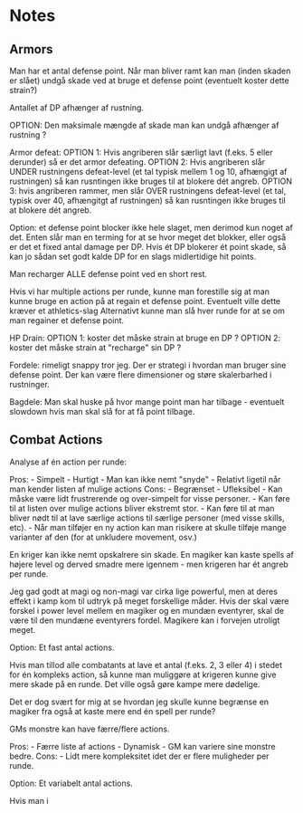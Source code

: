 # Notes


## Armors
Man har et antal defense point.
Når man bliver ramt kan man (inden skaden er slået) undgå skade ved at bruge et defense point (eventuelt koster dette strain?)

Antallet af DP afhænger af rustning.

OPTION: Den maksimale mængde af skade man kan undgå afhænger af rustning ?

Armor defeat:
OPTION 1: Hvis angriberen slår særligt lavt (f.eks. 5 eller derunder) så er det armor defeating.
OPTION 2: Hvis angriberen slår UNDER rustningens defeat-level (et tal typisk mellem 1 og 10, afhængigt af rustningen) så
          kan rusntingen ikke bruges til at blokere dét angreb.
OPTION 3: hvis angriberen rammer, men slår OVER rustningens defeat-level (et tal, typisk over 40, afhængitgt af rustningen)
          så kan rusntingen ikke bruges til at blokere dét angreb.


Option: et defense point blocker ikke hele slaget, men derimod kun noget af det.
Enten slår man en terming for at se hvor meget det blokker, eller også er det et
fixed antal damage per DP.
Hvis ét DP blokerer ét point skade, så kan jo sådan set godt kalde DP for en slags
midlertidige hit points.

Man recharger ALLE defense point ved en short rest.

Hvis vi har multiple actions per runde, kunne man forestille sig at man kunne bruge en action på at regain et defense point.
Eventuelt ville dette kræver et athletics-slag
Alternativt kunne man slå hver runde for at se om man regainer et defense point.

HP Drain:
OPTION 1: koster det måske strain at bruge en DP ?
OPTION 2: koster det måske strain at "recharge" sin DP ?


Fordele: rimeligt snappy tror jeg.
Der er strategi i hvordan man bruger sine defense point.
Der kan være flere dimensioner og støre skalerbarhed i rustninger.

Bagdele: Man skal huske på hvor mange point man har tilbage - eventuelt slowdown hvis man
skal slå for at få point tilbage.


## Combat Actions

Analyse af én action per runde:

Pros:
    - Simpelt
    - Hurtigt
    - Man kan ikke nemt "snyde"
    - Relativt ligetil når man kender listen af mulige actions
Cons:
    - Begrænset
    - Ufleksibel
    - Kan måske være lidt frustrerende og over-simpelt for visse personer.
    - Kan føre til at listen over mulige actions bliver ekstremt stor.
    - Kan føre til at man bliver nødt til at lave særlige actions til særlige
      personer (med visse skills, etc).
    - Når man tilføjer en ny action kan man risikere at skulle tilføje mange
      varianter af den (for at unkludere movement, osv.)

En kriger kan ikke nemt opskalrere sin skade. En magiker kan kaste spells
af højere level og derved smadre mere igennem - men krigeren har ét angreb per
runde.

Jeg gad godt at magi og non-magi var cirka lige powerful,
men at deres effekt i kamp kom til udtryk på meget forskellige
måder.  Hvis der skal være forskel i power level mellem en magiker og en
mundæn eventyrer, skal de være til den mundæne eventyrers fordel.
Magikere kan i forvejen utroligt meget.

Option: Et fast antal actions.

Hvis man tillod alle combatants at lave et antal (f.eks. 2, 3 eller 4)
i stedet for én kompleks action, så kunne man muliggøre at krigeren
kunne give mere skade på en runde. Det ville også gøre kampe mere dødelige.

Det er dog svært for mig at se hvordan jeg skulle kunne begrænse en magiker
fra også at kaste mere end én spell per runde?

GMs monstre kan have færre/flere actions.

Pros:
    - Færre liste af actions
    - Dynamisk
    - GM kan variere sine monstre bedre.
Cons:
    - Lidt mere kompleksitet idet der er flere muligheder per runde.

Option: Et variabelt antal actions.

Hvis man i
